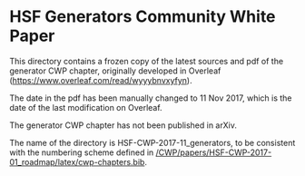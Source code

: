 # HSF Generators Community White Paper

This directory contains a frozen copy of the latest sources and pdf 
of the generator CWP chapter, originally developed in Overleaf
(https://www.overleaf.com/read/wyyybnvxyfyn).

The date in the pdf has been manually changed to 11 Nov 2017, 
which is the date of the last modification on Overleaf.

The generator CWP chapter has not been published in arXiv.

The name of the directory is HSF-CWP-2017-11_generators,
to be consistent with the numbering scheme defined in
[/CWP/papers/HSF-CWP-2017-01_roadmap/latex/cwp-chapters.bib](/CWP/papers/HSF-CWP-2017-01_roadmap/latex/cwp-chapters.bib).
